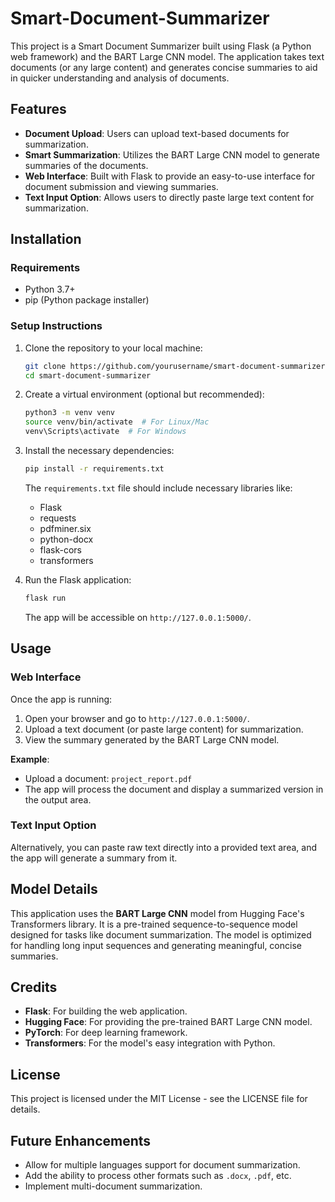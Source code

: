 # Smart-Document-Summarizer

This project is a Smart Document Summarizer built using Flask (a Python web framework) and the BART Large CNN model. The application takes text documents (or any large content) and generates concise summaries to aid in quicker understanding and analysis of documents.

## Features

- **Document Upload**: Users can upload text-based documents for summarization.
- **Smart Summarization**: Utilizes the BART Large CNN model to generate summaries of the documents.
- **Web Interface**: Built with Flask to provide an easy-to-use interface for document submission and viewing summaries.
- **Text Input Option**: Allows users to directly paste large text content for summarization.

## Installation

### Requirements
- Python 3.7+
- pip (Python package installer)

### Setup Instructions

1. Clone the repository to your local machine:

    ```bash
    git clone https://github.com/yourusername/smart-document-summarizer.git
    cd smart-document-summarizer
    ```

2. Create a virtual environment (optional but recommended):

    ```bash
    python3 -m venv venv
    source venv/bin/activate  # For Linux/Mac
    venv\Scripts\activate  # For Windows
    ```

3. Install the necessary dependencies:

    ```bash
    pip install -r requirements.txt
    ```

    The `requirements.txt` file should include necessary libraries like:
    - Flask
    - requests
    - pdfminer.six
    - python-docx
    - flask-cors
    - transformers

4. Run the Flask application:

    ```bash
    flask run
    ```

    The app will be accessible on `http://127.0.0.1:5000/`.

## Usage

### Web Interface
Once the app is running:
1. Open your browser and go to `http://127.0.0.1:5000/`.
2. Upload a text document (or paste large content) for summarization.
3. View the summary generated by the BART Large CNN model.

**Example**:
- Upload a document: `project_report.pdf`
- The app will process the document and display a summarized version in the output area.

### Text Input Option
Alternatively, you can paste raw text directly into a provided text area, and the app will generate a summary from it.

## Model Details

This application uses the **BART Large CNN** model from Hugging Face's Transformers library. It is a pre-trained sequence-to-sequence model designed for tasks like document summarization. The model is optimized for handling long input sequences and generating meaningful, concise summaries.


## Credits

- **Flask**: For building the web application.
- **Hugging Face**: For providing the pre-trained BART Large CNN model.
- **PyTorch**: For deep learning framework.
- **Transformers**: For the model's easy integration with Python.

## License

This project is licensed under the MIT License - see the LICENSE file for details.

## Future Enhancements

- Allow for multiple languages support for document summarization.
- Add the ability to process other formats such as `.docx`, `.pdf`, etc.
- Implement multi-document summarization.
